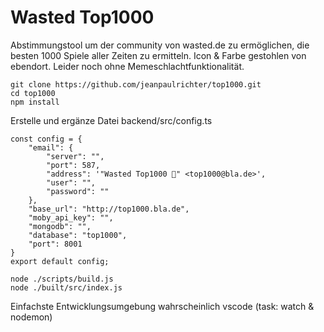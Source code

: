 # Wasted Top1000

Abstimmungstool um der community von wasted.de zu ermöglichen, die besten 1000 Spiele aller Zeiten zu ermitteln. Icon & Farbe gestohlen von ebendort. Leider noch ohne Memeschlachtfunktionalität.

```
git clone https://github.com/jeanpaulrichter/top1000.git
cd top1000
npm install
```

Erstelle und ergänze Datei backend/src/config.ts
   
```
const config = {
    "email": {
        "server": "",
        "port": 587,
        "address": '"Wasted Top1000 👻" <top1000@bla.de>',
        "user": "",
        "password": ""
    },
    "base_url": "http://top1000.bla.de",
    "moby_api_key": "",
    "mongodb": "",
    "database": "top1000",
    "port": 8001
}
export default config;
```

```
node ./scripts/build.js
node ./built/src/index.js
```

Einfachste Entwicklungsumgebung wahrscheinlich vscode (task: watch & nodemon)